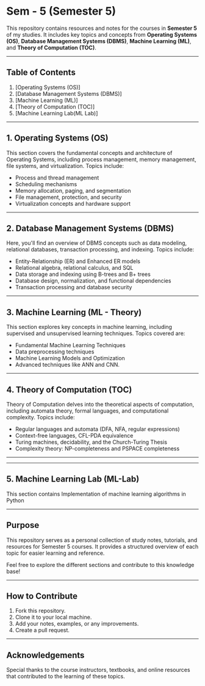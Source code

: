 # **Sem - 5** (Semester 5)

This repository contains resources and notes for the courses in **Semester 5** of my studies. It includes key topics and concepts from **Operating Systems (OS)**, **Database Management Systems (DBMS)**, **Machine Learning (ML)**, and **Theory of Computation (TOC)**.

---

## **Table of Contents**
1. [Operating Systems (OS)]
2. [Database Management Systems (DBMS)]
3. [Machine Learning (ML)]
4. [Theory of Computation (TOC)]
5. [Machine Learning Lab(ML Lab)]

---

## **1. Operating Systems (OS)**
This section covers the fundamental concepts and architecture of Operating Systems, including process management, memory management, file systems, and virtualization. Topics include:
- Process and thread management
- Scheduling mechanisms
- Memory allocation, paging, and segmentation
- File management, protection, and security
- Virtualization concepts and hardware support

---

## **2. Database Management Systems (DBMS)**
Here, you'll find an overview of DBMS concepts such as data modeling, relational databases, transaction processing, and indexing. Topics include:
- Entity-Relationship (ER) and Enhanced ER models
- Relational algebra, relational calculus, and SQL
- Data storage and indexing using B-trees and B+ trees
- Database design, normalization, and functional dependencies
- Transaction processing and database security

---

## **3. Machine Learning (ML - Theory)**
This section explores key concepts in machine learning, including supervised and unsupervised learning techniques. Topics covered are:
- Fundamental Machine Learning Techniques
- Data preprocessing techniques
- Machine Learning Models and Optimization
- Advanced techniques like ANN and CNN.

---

## **4. Theory of Computation (TOC)**
Theory of Computation delves into the theoretical aspects of computation, including automata theory, formal languages, and computational complexity. Topics include:
- Regular languages and automata (DFA, NFA, regular expressions)
- Context-free languages, CFL-PDA equivalence
- Turing machines, decidability, and the Church-Turing Thesis
- Complexity theory: NP-completeness and PSPACE completeness

---

---

## **5. Machine Learning  Lab (ML-Lab)** 
This section contains Implementation of machine learning algorithms in Python

---

## **Purpose**
This repository serves as a personal collection of study notes, tutorials, and resources for Semester 5 courses. It provides a structured overview of each topic for easier learning and reference.

Feel free to explore the different sections and contribute to this knowledge base!

---

## **How to Contribute**
1. Fork this repository.
2. Clone it to your local machine.
3. Add your notes, examples, or any improvements.
4. Create a pull request.

---

## **Acknowledgements**
Special thanks to the course instructors, textbooks, and online resources that contributed to the learning of these topics.

